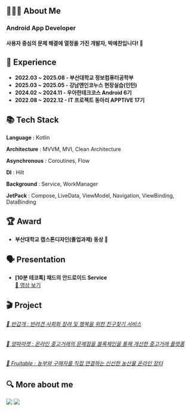 <h2>🧑🏻‍💻 About Me</h2>

<h3>Android App Developer</h3>

<h4>사용자 중심의 문제 해결에 열정을 가진 개발자, 박예찬입니다! 👋</h4>

<h2>💪 Experience</h2>

- **2022.03 ~ 2025.08 - 부산대학교 정보컴퓨터공학부**
- **2025.03 ~ 2025.05 - 강남앤인코누스 현장실습(인턴)**
- **2024.02 ~ 2024.11 - 우아한테크코스 Android 6기**
- **2022.08 ~ 2022.12 - IT 프로젝트 동아리 APPTIVE 17기**

<h2>📚 Tech Stack</h2>

**Language**
: Kotlin

**Architecture**
: MVVM, MVI, Clean Architecture

**Asynchronous**
: Coroutines, Flow

**DI**
: Hilt

**Background**
: Service, WorkManager

**JetPack**
: Compose, LiveData, ViewModel, Navigation, ViewBinding, DataBinding

<h2>🏆 Award</h2>

- **부산대학교 캡스톤디자인(졸업과제) 동상 🥉**

<h2>🗣️ Presentation</h2>

- **[10분 테코톡] 채드의 안드로이드 Service**  
  [🎥 영상 보기](https://www.youtube.com/watch?v=GnQu_KW3suI)

<h2>🎬 Project</h2>

<h6>
    <a href="https://glaze-mustang-7cf.notion.site/15657846cad680828561c41f6a23c772"target="_self">🐶 반갑개 : 반려견 사회화 장려 및 행복을 위한 친구찾기 서비스</a> 
</h6>
<h6>
    <a href="https://glaze-mustang-7cf.notion.site/15657846cad6808c85b9d95908be76ed"target="_self">🧅 양파마켓 : 온라인 중고거래의 문제점을 블록체인을 통해 개선한 중고거래 플랫폼</a> 
</h6>
<h6>
    <a href="https://www.notion.so/Fruitable-15657846cad680f087afcaab5356524d"target="_self">🌱 Fruitable : 농부와 구매자를 직접 연결하는 신선한 농산물 온라인 장터</a> 
</h6>

<h2>🔍 More about me</h2>

<a href="mailto:dpcks0509@gmail.com" target="_blank">
  <img src="https://img.shields.io/badge/Mail-D14836?style=flat-square&logo=Gmail&logoColor=white"/></a>
<a href="https://velog.io/@dpcks0509" target="_blank">
  <img src="https://img.shields.io/badge/Velog-20C997?style=flat-square&logo=Velog&logoColor=white"/></a>

